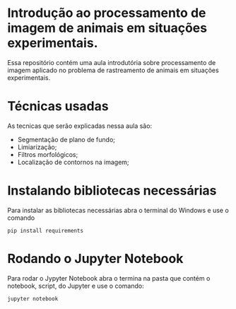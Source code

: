 # Introdução ao processamento de imagem de animais em situações experimentais.

Essa repositório contém uma aula introdutória sobre processamento de imagem aplicado no problema de rastreamento de animais em situações experimentais.

# Técnicas usadas
As tecnicas que serão explicadas nessa aula são:
- Segmentação de plano de fundo;
- Limiarização;
- Filtros morfológicos;
- Localização de contornos na imagem; 

# Instalando bibliotecas necessárias

Para instalar as bibliotecas necessárias abra o terminal do Windows e use o comando
```
pip install requirements
```

# Rodando o Jupyter Notebook
Para rodar o Jypyter Notebook abra o termina na pasta que contém o notebook, script, do Jupyter e use o comando:
```
jupyter notebook
```
